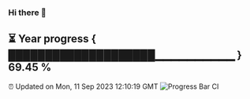 ### Hi there 👋
⏳ Year progress { ████████████████████▁▁▁▁▁▁▁▁▁▁ } 69.45 %
---
⏰ Updated on Mon, 11 Sep 2023 12:10:19 GMT
![Progress Bar CI](https://github.com/Moyi321/Moyi321/workflows/Progress%20Bar%20CI/badge.svg)
